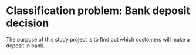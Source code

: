 # Classification problem: Bank deposit decision

The purpose of this study project is to find out which customers will make a deposit in bank.
